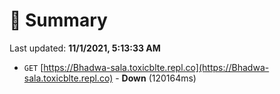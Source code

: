 # 📖 Summary
Last updated: **11/1/2021, 5:13:33 AM**

- `GET` [https://Bhadwa-sala.toxicblte.repl.co](https://Bhadwa-sala.toxicblte.repl.co) - **Down** (120164ms)
